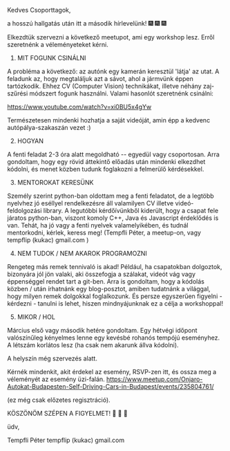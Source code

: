 Kedves Csoporttagok,

a hosszú hallgatás után itt a második hírlevelünk! 🎆 🎆 🎆

Elkezdtük szervezni a következő meetupot, ami egy workshop lesz. Erről szeretnénk a véleményeteket kérni.


1. MIT FOGUNK CSINÁLNI

A probléma a következő: az autónk egy kamerán keresztül 'látja' az utat. A feladunk az, hogy megtaláljuk azt a sávot, ahol a jármvünk éppen tartózkodik. Ehhez CV (Computer Vision) technikákat, illetve néhány zaj-szűrési módszert fogunk használni. Valami hasonlót szeretnénk csinálni:

https://www.youtube.com/watch?v=xi0BU5x4gYw

Természetesen mindenki hozhatja a saját videóját, amin épp a kedvenc autópálya-szakaszán vezet :)

2. HOGYAN

A fenti feladat 2-3 óra alatt megoldható -- egyedül vagy csoportosan. Arra gondoltam, hogy egy rövid áttekintő előadás után mindenki elkezdhet kódolni, és menet közben tudunk foglakozni a felmerülő kérdésekkel.

3. MENTOROKAT KERESÜNK

Személy szerint python-ban oldottam meg a fenti feladatot, de a legtöbb nyelvhez jó eséllyel rendelkezésre áll valamilyen CV illetve videó-feldolgozási library. A legutóbbi kérdőívünkből kiderült, hogy a csapat fele járatos python-ban, viszont komoly C++, Java és Javascript érdeklődés is van. Tehát, ha jó vagy a fenti nyelvek valamelyikében, és tudnál mentorkodni, kérlek, keress meg! (Tempfli Péter, a meetup-on, vagy tempflip (kukac) gmail.com )

4. NEM TUDOK / NEM AKAROK PROGRAMOZNI

Rengeteg más remek tennivaló is akad! Például, ha csapatokban dolgoztok, bizonyára jól jön valaki, aki összefogja a szálakat, videót vág vagy éppenséggel rendet tart a git-ben. Arra is gondoltam, hogy a kódolás közben / után írhatnánk egy blog-posztot, amiben tudatnánk a világgal, hogy milyen remek dolgokkal foglalkozunk. És persze egyszerűen figyelni - kérdezni - tanulni is lehet, hiszen mindnyájunknak ez a célja a workshoppal!

5. MIKOR / HOL

Március első vagy második hetére gondoltam. Egy hétvégi időpont valószínűleg kényelmes lenne egy kevésbé rohanós tempójú eseményhez. A létszám korlátos lesz (ha csak nem akarunk állva kódolni).

A helyszín még szervezés alatt.

Kérnék mindenkit, akit érdekel az esemény, RSVP-zen itt, és ossza meg a véleményét az esemény üzi-falán.
https://www.meetup.com/Onjaro-Autokat-Budapesten-Self-Driving-Cars-in-Budapest/events/235804761/

(ez még csak előzetes regisztráció). 



KÖSZÖNÖM SZÉPEN A FIGYELMET! 👏 👏 👏 

üdv,

Tempfli Péter
tempflip (kukac) gmail.com
